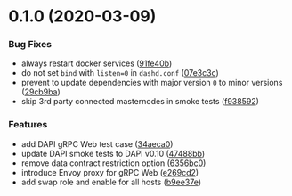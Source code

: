 # 0.1.0 (2020-03-09)

### Bug Fixes

* always restart docker services ([91fe40b](https://github.com/dashevo/dash-network-deploy/commit/91fe40b55967a6658b464e3fada258f1d49a7abc))
* do not set `bind` with `listen=0` in `dashd.conf` ([07e3c3c](https://github.com/dashevo/dash-network-deploy/commit/07e3c3c070f13fa00c7b5c59d237253be639da21))
* prevent to update dependencies with major version `0` to minor versions ([29cb9ba](https://github.com/dashevo/dash-network-deploy/commit/29cb9ba2bcb448ce28d7edfc960b7770921d874a))
* skip 3rd party connected masternodes in smoke tests ([f938592](https://github.com/dashevo/dash-network-deploy/commit/f93859263cbdbfc91b297e5cfd3902f31ec2c40d))

### Features

* add DAPI gRPC Web test case ([34aeca0](https://github.com/dashevo/dash-network-deploy/commit/34aeca04069e30e69af5000c40f451dffa20a968))
* update DAPI smoke tests to DAPI v0.10 ([47488bb](https://github.com/dashevo/dash-network-deploy/commit/47488bbcc269959090f061218321d04605639060))
* remove data contract restriction option ([6356bc0](https://github.com/dashevo/dash-network-deploy/commit/6356bc0081f1df08619a68ec4c4c359b0ed16cac))
* introduce Envoy proxy for gRPC Web ([e269cd2](https://github.com/dashevo/dash-network-deploy/commit/e269cd2b64ee5981d400274a087ec9a450a45f43))
* add swap role and enable for all hosts ([b9ee37e](https://github.com/dashevo/dash-network-deploy/commit/b9ee37e698e877accc898eb86df3a74bb83d1eaf)) 
